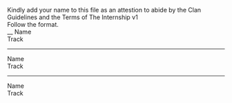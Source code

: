 
Kindly add your name to this file as an attestion to abide by the Clan Guidelines and the Terms of The Internship v1
<br/> Follow the format.<br/> 
__
Name<br/>
Track
___
Name<br/>
Track
___
Name<br/>
Track
